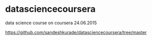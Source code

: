 # datasciencecoursera
data science course on coursera 24.06.2015

https://github.com/sandeshkurade/datasciencecoursera/tree/master
